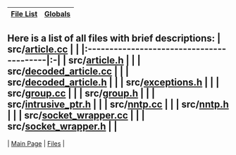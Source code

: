 | [File List](Doxygen_files.md) | [Globals](Doxygen_globals.md) |
|:------------------------------|:------------------------------|

Here is a list of all files with brief descriptions:
| src/[article.cc](Doxygen_article_8cc.md) |  |
|:-----------------------------------------|:-|
| src/[article.h](Doxygen_article_8h.md)   |  |
| src/[decoded\_article.cc](Doxygen_decoded__article_8cc.md) |  |
| src/[decoded\_article.h](Doxygen_decoded__article_8h.md) |  |
| src/[exceptions.h](Doxygen_exceptions_8h.md) |  |
| src/[group.cc](Doxygen_group_8cc.md)     |  |
| src/[group.h](Doxygen_group_8h.md)       |  |
| src/[intrusive\_ptr.h](Doxygen_intrusive__ptr_8h.md) |  |
| src/[nntp.cc](Doxygen_nntp_8cc.md)       |  |
| src/[nntp.h](Doxygen_nntp_8h.md)         |  |
| src/[socket\_wrapper.cc](Doxygen_socket__wrapper_8cc.md) |  |
| src/[socket\_wrapper.h](Doxygen_socket__wrapper_8h.md) |  |
---
| [Main Page](Doxygen.md)                  | [Files](Doxygen_files.md) |